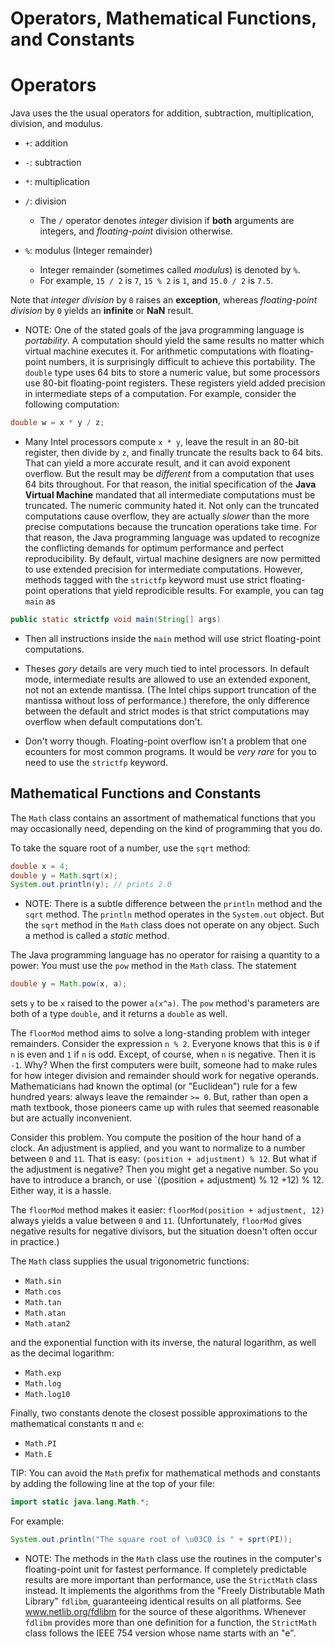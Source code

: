 # Operators, Mathematical Functions, and Constants

# Operators

Java uses the the usual operators for addition, subtraction, multiplication, division, and modulus.

- `+`: addition

- `-`: subtraction

- `*`: multiplication

- `/`: division
    - The `/` operator denotes _integer_ division if **both** arguments are integers, and _floating-point_ division otherwise.

- `%`: modulus (Integer remainder)
    - Integer remainder (sometimes called _modulus_) is denoted by `%`.
    - For example, `15 / 2` is `7`, `15 % 2` is `1`, and `15.0 / 2` is `7.5`.

Note that _integer division_ by `0` raises an **exception**, whereas _floating-point division_ by `0` yields an **infinite** or **NaN** result.

- NOTE: One of the stated goals of the java programming language is _portability_. A computation should yield the same results no matter which virtual machine executes it. For arithmetic computations with floating-point numbers, it is surprisingly difficult to achieve this portability. The `double` type uses 64 bits to store a numeric value, but some processors use 80-bit floating-point registers. These registers yield added precision in intermediate steps of a computation. For example, consider the following computation:

```Java
double w = x * y / z;
```

- Many Intel processors compute `x * y`, leave the result in an 80-bit register, then divide by `z`, and finally truncate the results back to 64 bits. That can yield a more accurate result, and it can avoid exponent overflow. But the result may be _different_ from a computation that uses 64 bits throughout. For that reason, the initial specification of the **Java Virtual Machine** mandated that all intermediate computations must be truncated. The numeric community hated it. Not only can the truncated computations cause overflow, they are actually _slower_ than the more precise computations because the truncation operations take time. For that reason, the Java programming language was updated to recognize the conflicting demands for optimum performance and perfect reproducibility. By default, virtual machine designers are now permitted to use extended precision for intermediate computations. However, methods tagged with the `strictfp` keyword must use strict floating-point operations that yield reprodicible results. For example, you can tag `main` as

```Java
public static strictfp void main(String[] args)
```

- Then all instructions inside the `main` method will use strict floating-point computations.

- Theses _gory_ details are very much tied to intel processors. In default mode, intermediate results are allowed to use an extended exponent, not not an extende mantissa. (The Intel chips support truncation of the mantissa without loss of performance.) therefore, the only difference between the default and strict modes is that strict computations may overflow when default computations don't.

- Don't worry though. Floating-point overflow isn't a problem that one ecounters for most common programs. It would be _very rare_ for you to need to use the `strictfp` keyword.

## Mathematical Functions and Constants

The `Math` class contains an assortment of mathematical functions that you may occasionally need, depending on the kind of programming that you do.

To take the square root of a number, use the `sqrt` method:

```Java
double x = 4;
double y = Math.sqrt(x);
System.out.println(y); // prints 2.0
```

- NOTE: There is a subtle difference between the `println` method and the `sqrt` method. The `println` method operates in the `System.out` object. But the `sqrt` method in the `Math` class does not operate on any object. Such a method is called a _static_ method. 

The Java programming language has no operator for raising a quantity to a power: You must use the `pow` method in the `Math` class. The statement

```Java
double y = Math.pow(x, a);
```

sets `y` to be `x` raised to the power `a(x^a)`. The `pow` method's parameters are both of a type `double`, and it returns a `double` as well.

The `floorMod` method aims to solve a long-standing problem with integer remainders. Consider the expression `n % 2`. Everyone knows that this is `0` if `n` is even and `1` if `n` is odd. Except, of course, when `n` is negative. Then it is `-1`. Why? When the first computers were built, someone had to make rules for how integer division and remainder should work for negative operands. Mathematicians had known the optimal (or "Euclidean") rule for a few hundred years: always leave the remainder `>= 0`. But, rather than open a math textbook, those pioneers came up with rules that seemed reasonable but are actually inconvenient.

Consider this problem. You compute the position of the hour hand of a clock. An adjustment is applied, and you want to normalize to a number between `0` and `11`. That is easy: `(position + adjustment) % 12`. But what if the adjustment is negative? Then you might get a negative number. So you have to introduce a branch, or use `((position + adjustment) % 12 +12) % 12. Either way, it is a hassle.

The `floorMod` method makes it easier: `floorMod(position + adjustment, 12)` always yields a value between `0` and `11`. (Unfortunately, `floorMod` gives negative results for negative divisors, but the situation doesn't often occur in practice.)

The `Math` class supplies the usual trigonometric functions:

- `Math.sin`
- `Math.cos`
- `Math.tan`
- `Math.atan`
- `Math.atan2`

and the exponential function with its inverse, the natural logarithm, as well as the decimal logarithm:

- `Math.exp`
- `Math.log`
- `Math.log10`

Finally, two constants denote the closest possible approximations to the mathematical constants &pi; and `e`:

- `Math.PI`
- `Math.E`

TIP: You can avoid the `Math` prefix for mathematical methods and constants by adding the following line at the top of your file:

```Java
import static java.lang.Math.*;
```

For example:

```Java
System.out.println("The square root of \u03C0 is " + sprt(PI));
```

- NOTE: The methods in the `Math` class use the routines in the computer's floating-point unit for fastest performance. If completely predictable results are more important than performance, use the `StrictMath` class instead. It implements the algorithms from the "Freely Distributable Math Library" `fdlibm`, guaranteeing identical results on all platforms. See www.netlib.org/fdlibm for the source of these algorithms. Whenever `fdlibm` provides more than one definition for a function, the `StrictMath` class follows the IEEE 754 version whose name starts with an "e".